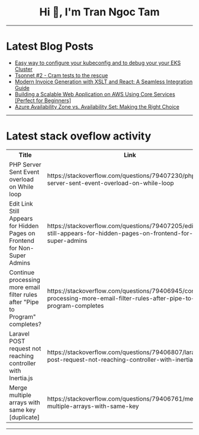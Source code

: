 <h1 align="center">Hi 👋, I'm Tran Ngoc Tam</h1>

---

# Latest Blog Posts 
<!-- BLOG-POST-LIST:START -->
- [Easy way to configure your kubeconfig and to debug your your EKS Cluster](https://dev.to/aws-builders/easy-way-to-configure-your-kubeconfig-and-to-debug-your-your-eks-cluster-3k5p)
- [Tsonnet #2 - Cram tests to the rescue](https://dev.to/bitmaybewise/tsonnet-2-cram-tests-to-the-rescue-1jpd)
- [Modern Invoice Generation with XSLT and React: A Seamless Integration Guide](https://dev.to/serifcolakel/modern-invoice-generation-with-xslt-and-react-a-seamless-integration-guide-25n8)
- [Building a Scalable Web Application on AWS Using Core Services [Perfect for Beginners]](https://dev.to/aws-builders/building-a-scalable-web-application-on-aws-using-core-services-perfect-for-beginners-22h8)
- [Azure Availability Zone vs. Availability Set: Making the Right Choice](https://dev.to/preshious/azure-availability-zone-vs-availability-set-making-the-right-choice-4jpg)
<!-- BLOG-POST-LIST:END -->

---

# Latest stack oveflow activity
<table>
  <tr><th>Title</th><th>Link</th></tr>
  <!-- STACKOVERFLOW:START --><tr><td>PHP Server Sent Event overload on While loop</td><td>https://stackoverflow.com/questions/79407230/php-server-sent-event-overload-on-while-loop</td></tr><tr><td>Edit Link Still Appears for Hidden Pages on Frontend for Non-Super Admins</td><td>https://stackoverflow.com/questions/79407205/edit-link-still-appears-for-hidden-pages-on-frontend-for-non-super-admins</td></tr><tr><td>Continue processing more email filter rules after &quot;Pipe to Program&quot; completes?</td><td>https://stackoverflow.com/questions/79406945/continue-processing-more-email-filter-rules-after-pipe-to-program-completes</td></tr><tr><td>Laravel POST request not reaching controller with Inertia.js</td><td>https://stackoverflow.com/questions/79406807/laravel-post-request-not-reaching-controller-with-inertia-js</td></tr><tr><td>Merge multiple arrays with same key [duplicate]</td><td>https://stackoverflow.com/questions/79406761/merge-multiple-arrays-with-same-key</td></tr><!-- STACKOVERFLOW:END -->
</table>

---


